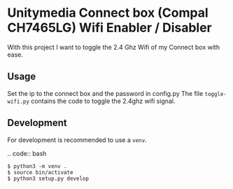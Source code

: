 Unitymedia Connect box (Compal CH7465LG) Wifi Enabler / Disabler 
=============================================

With this project I want to toggle the 2.4 Ghz Wifi of my Connect box with ease.

Usage
-----

Set the ip to the connect box and the password in config.py
The file ``toggle-wifi.py`` contains the code to toggle the 2.4ghz wifi signal.

Development
-----------

For development is recommended to use a ``venv``.

.. code:: bash

    $ python3 -m venv .
    $ source bin/activate
    $ python3 setup.py develop
